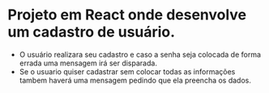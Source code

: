 # Projeto em React onde desenvolve um cadastro de usuário. 
- O usuário realizara seu cadastro e caso a senha seja colocada de forma errada uma mensagem irá ser disparada. 
- Se o usuario quiser cadastrar sem colocar todas as informações tambem haverá uma mensagem pedindo que ela preencha os dados.
